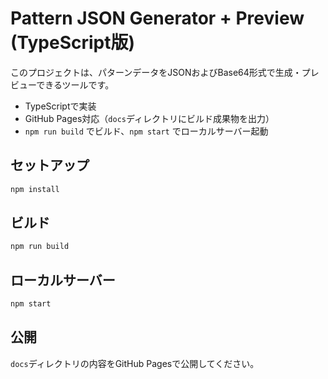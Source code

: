 # Pattern JSON Generator + Preview (TypeScript版)

このプロジェクトは、パターンデータをJSONおよびBase64形式で生成・プレビューできるツールです。

- TypeScriptで実装
- GitHub Pages対応（`docs`ディレクトリにビルド成果物を出力）
- `npm run build` でビルド、`npm start` でローカルサーバー起動

## セットアップ

```sh
npm install
```

## ビルド

```sh
npm run build
```

## ローカルサーバー

```sh
npm start
```

## 公開

`docs`ディレクトリの内容をGitHub Pagesで公開してください。

